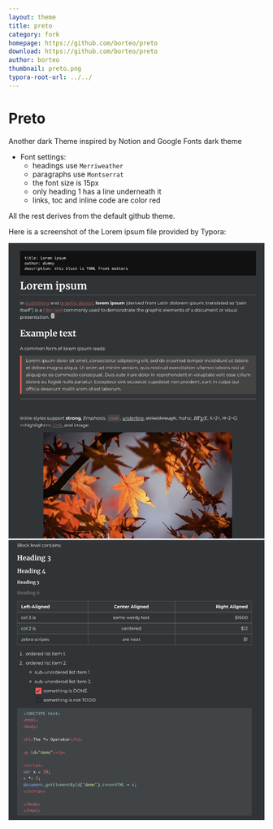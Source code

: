 ```yaml
---
layout: theme
title: preto
category: fork
homepage: https://github.com/borteo/preto
download: https://github.com/borteo/preto
author: borteo
thumbnail: preto.png
typora-root-url: ../../
---
```


# Preto

Another dark Theme inspired by Notion and Google Fonts dark theme

* Font settings:
  * headings use `Merriweather`
  * paragraphs use `Montserrat`
  * the font size is 15px
  * only heading 1 has a line underneath it
  * links, toc and inline code are color red

All the rest derives from the default github theme.

Here is a screenshot of the Lorem ipsum file provided by Typora: 

![screen1](/previews/loremipsumpreto1.png)
![screen2](/previews/loremipsumpreto2.png)
